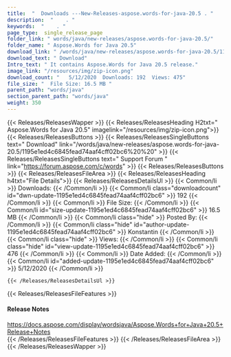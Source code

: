 ```yaml
---
title:  "  Downloads ---New-Releases-aspose.words-for-java-20.5 . " 
description:  "    . " 
keywords:  "    . " 
page_type:  single_release_page
folder_link: " words/java/new-releases/aspose.words-for-java-20.5/"
folder_name: " Aspose.Words for Java 20.5"
download_link: " /words/java/new-releases/aspose.words-for-java-20.5/1195e1ed4c6845fead74aaf4cff02bc6"
download_text: " Download"
Intro_text: " It contains Aspose.Words for Java 20.5 release."
image_link: "/resources/img/zip-icon.png"
download_count: "   5/12/2020  Downloads: 192  Views: 475"
file_size: "  File Size: 16.5 MB "
parent_path: "words/java"
section_parent_path: "words/java"
weight: 350
---
```


{{< Releases/ReleasesWapper >}}
  {{< Releases/ReleasesHeading H2txt=" Aspose.Words for Java 20.5" imagelink="/resources/img/zip-icon.png">}}
  {{< Releases/ReleasesButtons >}}
    {{< Releases/ReleasesSingleButtons text=" Download" link="/words/java/new-releases/aspose.words-for-java-20.5/1195e1ed4c6845fead74aaf4cff02bc6%20%20" >}}
    {{< Releases/ReleasesSingleButtons text=" Support Forum " link="https://forum.aspose.com/c/words" >}}
  {{< Releases/ReleasesButtons >}}
  {{< Releases/ReleasesFileArea >}}
    {{< Releases/ReleasesHeading h4txt="File Details">}}
    {{< Releases/ReleasesDetailsUl >}}
            {{< Common/li  >}} Downloads: {{< /Common/li >}} 
      {{< Common/li class="downloadcount" id="dwn-update-1195e1ed4c6845fead74aaf4cff02bc6" >}} 192 {{< /Common/li >}} 
      {{< Common/li  >}} File Size: {{< /Common/li >}} 
      {{< Common/li id="size-update-1195e1ed4c6845fead74aaf4cff02bc6" >}} 16.5 MB {{< /Common/li >}} 
      {{< Common/li  class="hide" >}} Posted By: {{< /Common/li >}} 
      {{< Common/li class="hide" id="author-update-1195e1ed4c6845fead74aaf4cff02bc6" >}} Konstantin {{< /Common/li >}} 
      {{< Common/li class="hide"  >}} Views: {{< /Common/li >}} 
      {{< Common/li class="hide" id="view-update-1195e1ed4c6845fead74aaf4cff02bc6" >}} 476 {{< /Common/li >}} 
      {{< Common/li  >}} Date Added: {{< /Common/li >}} 
      {{< Common/li id="added-update-1195e1ed4c6845fead74aaf4cff02bc6" >}} 5/12/2020 {{< /Common/li >}} 

    {{< /Releases/ReleasesDetailsUl >}}

  {{< Releases/ReleasesFileFeatures >}}
      <h4>Release Notes</h4><div><a href="https://docs.aspose.com/display/wordsjava/Aspose.Words+for+Java+20.5+Release+Notes">https://docs.aspose.com/display/wordsjava/Aspose.Words+for+Java+20.5+Release+Notes</a></div>
  {{< /Releases/ReleasesFileFeatures >}}
 {{< /Releases/ReleasesFileArea >}}
{{< /Releases/ReleasesWapper >}}


